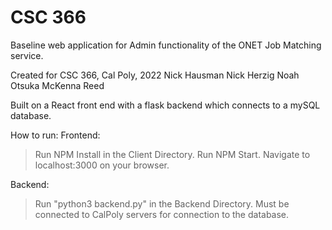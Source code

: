 # CSC 366

Baseline web application for Admin functionality of the ONET Job Matching service.

Created for CSC 366, Cal Poly, 2022
Nick Hausman
Nick Herzig
Noah Otsuka
McKenna Reed


Built on a React front end with a flask backend which connects to a mySQL database.

How to run:
Frontend:
> Run NPM Install in the Client Directory. 
> Run NPM Start. 
> Navigate to localhost:3000 on your browser. 
  
Backend:
> Run "python3 backend.py" in the Backend Directory. 
> Must be connected to CalPoly servers for connection to the database. 
